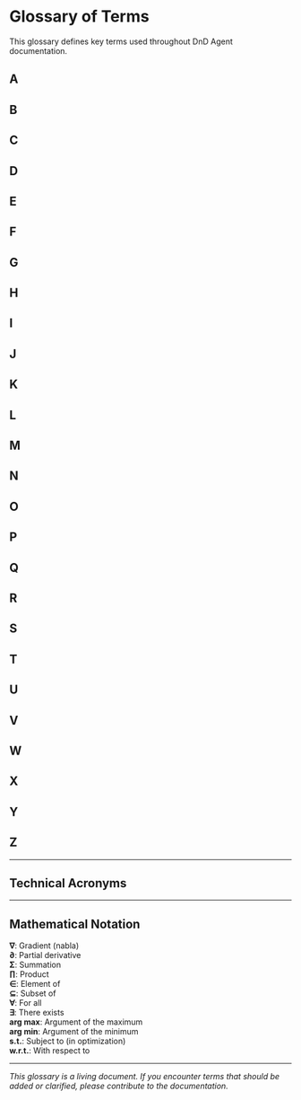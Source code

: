 # Glossary of Terms

This glossary defines key terms used throughout DnD Agent documentation.

## A

## B

## C

## D

## E

## F

## G

## H

## I

## J

## K

## L

## M

## N

## O

## P

## Q

## R

## S

## T

## U

## V

## W

## X

## Y

## Z

---

## Technical Acronyms

---

## Mathematical Notation

**∇**: Gradient (nabla)  
**∂**: Partial derivative  
**Σ**: Summation  
**∏**: Product  
**∈**: Element of  
**⊆**: Subset of  
**∀**: For all  
**∃**: There exists  
**arg max**: Argument of the maximum  
**arg min**: Argument of the minimum  
**s.t.**: Subject to (in optimization)  
**w.r.t.**: With respect to  

---

*This glossary is a living document. If you encounter terms that should be added or clarified, please contribute to the documentation.*